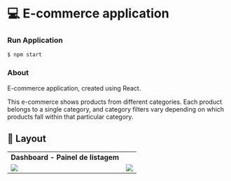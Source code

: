 # 💻 E-commerce application

### Run Application
```bash
$ npm start
```

### About

E-commerce application, created using React.

This e-commerce shows products from different categories. Each product belongs to a single category, and category filters vary depending on which products fall within that particular category.

## 🔖 Layout

<table>
  <tr>
    <td><strong>Dashboard - Painel de listagem</strong></td>
  <tr>

   <tr>
    <td><img src ="assets/Layout1.png"/></td>
    <td><img src ="assets/Layout2.png"/></td>
  <tr>
</table>